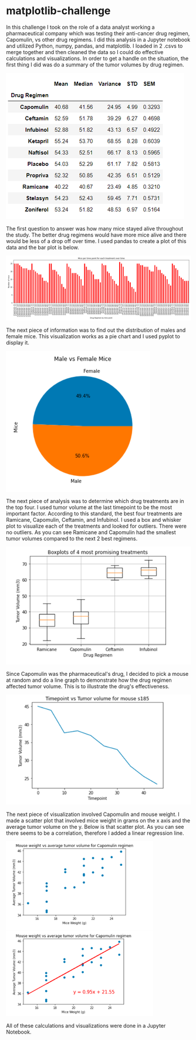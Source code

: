 # matplotlib-challenge

In this challenge I took on the role of a data analyst working a pharmaceutical company which was testing their anti-cancer drug regimen, Capomulin, vs other drug regimens. I did this analysis in a Jupyter notebook and utilized Python, numpy, pandas, and matplotlib. I loaded in 2 .csvs to merge together and then cleaned the data so I could do effective calculations and visualizations. In order to get a handle on the situation, the first thing I did was do a summary of the tumor volumes by drug regimen.

![reg_sum](/Images/regimen_summary.png)

The first question to answer was how many mice stayed alive throughout the study. The better drug regimens would have more mice alive and there would be less of a drop off over time. I used pandas to create a plot of this data and the bar plot is below. 

![mice_over_time](/Images/no_mice_over_time.png)

The next piece of information was to find out the distribution of males and female mice. This visualization works as a pie chart and I used pyplot to display it. 

![pie_chart](/Images/pie_chart.png)

The next piece of analysis was to determine which drug treatments are in the top four. I used tumor volume at the last timepoint to be the most important factor. According to this standard, the best four treatments are Ramicane, Capomulin, Ceftamin, and Infubinol. I used a box and whisker plot to visualize each of the treatments and looked for outliers. There were no outliers. As you can see Ramicane and Capomulin had the smallest tumor volumes compared to the next 2 best regimens.

![boxplot](/Images/boxplots.png)

Since Capomulin was the pharmaceutical's drug, I decided to pick a mouse at random and do a line graph to demonstrate how the drug regimen affected tumor volume. This is to illustrate the drug's effectiveness. 

![lineplot](/Images/lineplot.png)

The next piece of visualization involved Capomulin and mouse weight. I made a scatter plot that involved mice weight in grams on the x axis and the average tumor volume on the y. Below is that scatter plot. As you can see there seems to be a correlation, therefore I added a linear regression line. 

<img src="/Images/scatter.png" width="400"> 
<img src="/Images/lin_regress.png" width="400">

All of these calculations and visualizations were done in a Jupyter Notebook. 

